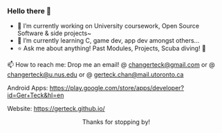 ### Hello there 👋
- 🔭 I’m currently working on University coursework, Open Source Software & side projects~
- 🌱 I’m currently learning C, game dev, app dev amongst others...
- ⭐ Ask me about anything! Past Modules, Projects, Scuba diving! 🤿

📫 How to reach me: Drop me an email! @ changerteck@gmail.com or @ changerteck@u.nus.edu or @ gerteck.chan@mail.utoronto.ca

Android Apps: https://play.google.com/store/apps/developer?id=Ger+Teck&hl=en

Website: https://gerteck.github.io/

<!-- ![Profile Views](https://komarev.com/ghpvc/?username=gerteck&color=green) -->
<!-- ![GitHub Stats](https://github-readme-stats.vercel.app/api?username=gerteck&show_icons=true&theme=dark) -->

<!--
<p align="center">
  <img src="https://img.shields.io/badge/Languages-Java%20%7C%20JavaScript%20%7C%20Python%20%7C%20C%20%7C%20C++-blue" alt="Languages">
  <img src="https://img.shields.io/badge/Frameworks-React%20%7C%20PostgreSQL%20%7C%20HTML%20%7C%20CSS-blueviolet" alt="Frameworks">
</p>
-->

<p align="center">Thanks for stopping by!</p>

<!--
**gerteck/gerteck** is a ✨ _special_ ✨ repository because its `README.md` (this file) appears on your GitHub profile.

Here are some ideas to get you started:

- 🔭 I’m currently working on ...
- 🌱 I’m currently learning ...
- 👯 I’m looking to collaborate on ...
- 🤔 I’m looking for help with ...
- 💬 Ask me about ...
- 📫 How to reach me: ...
- 😄 Pronouns: ...
- ⚡ Fun fact: ...
-->
